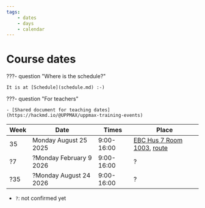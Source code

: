```yaml
---
tags:
    - dates
    - days
    - calendar
---
```


# Course dates

???- question "Where is the schedule?"

    It is at [Schedule](schedule.md) :-)

???- question "For teachers"

    - [Shared document for teaching dates](https://hackmd.io/@UPPMAX/uppmax-training-events)

<!-- markdownlint-disable MD013 --><!-- Tables cannot be split up over lines, hence will break 80 characters per line -->

| Week | Date                    | Times      | Place                                                                                                                                                                                      |
| ---- | ----------------------- | ---------- | ------------------------------------------------------------------------------------------------------------------------------------------------------------------------------------------ |
| 35   | Monday August 25 2025   | 9:00-16:00 | [EBC Hus 7 Room 1003](https://use.mazemap.com/#v=1&zlevel=2&center=17.623592,59.849268&zoom=21.5&campusid=49&sharepoitype=poi&sharepoi=387652), [route](https://link.mazemap.com/XOTMUiAl) |
| ?7   | ?Monday February 9 2026 | 9:00-16:00 | ?                                                                                                                                                                                          |
| ?35  | ?Monday August 24 2026  | 9:00-16:00 | ?                                                                                                                                                                                          |

<!-- markdownlint-enable MD013 -->

- `?`: not confirmed yet
